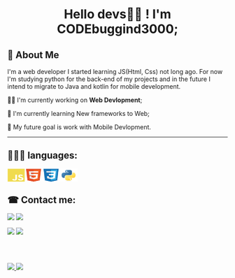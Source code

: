 
<h1 align="center"> Hello devs🐱‍💻 ! I'm CODEbuggind3000; </h1>

## 🚀 About Me
I'm a web developer I started learning JS(Html, Css) not long ago. For now I'm studying python for the back-end of my projects and in the future I intend to migrate to Java and kotlin for mobile development.

👩‍💻 I'm currently working on **Web Devlopment**;

🧠 I'm currently learning New frameworks to Web;

🚀 My future goal is work with Mobile Devlopment.
<hr backgroud-color="purple"></hr>

## 👨🏽‍💻 languages:
  
  <img align="center" height="30" width="40" src="https://raw.githubusercontent.com/devicons/devicon/master/icons/javascript/javascript-plain.svg"><img align="center" alt="HTML" height="30" width="40" src="https://raw.githubusercontent.com/devicons/devicon/master/icons/html5/html5-original.svg"><img align="center" alt="Rafa-CSS" height="30" width="40" src="https://raw.githubusercontent.com/devicons/devicon/master/icons/css3/css3-original.svg"><img align="center" alt="Python" height="30" width="40" src="https://raw.githubusercontent.com/devicons/devicon/master/icons/python/python-original.svg">
## ☎ Contact me:
<div> 
  <a href="https://instagram.com/gabriel._.alves61" target="_blank"><img src="https://img.shields.io/badge/-Instagram-%23E4405F?style=for-the-badge&logo=instagram&logoColor=white" target="_blank"></a>
  <a href = "mailto:g.alvesdearaujo06@gmail.com"><img src="https://img.shields.io/badge/-Gmail-%23333?style=for-the-badge&logo=gmail&logoColor=white" target="_blank"></a>

  <a href="https://stackoverflow.com/users/23182994/gabriel-alves-de-araujo" target="_blank"><img src="https://img.shields.io/badge/Stack_Overflow-FE7A16?style=for-the-badge&logo=stack-overflow&logoColor=white" target="_blank"></a>
  <a href="https://www.linkedin.com/in/gabriel-alves-de-araujo-2a6607225/" target="_blank"><img src="https://img.shields.io/badge/LinkedIn-0077B5?style=for-the-badge&logo=linkedin&logoColor=white" target="_blank"></a>
</div>

   <br><br>
<div align="left" max-width="400px" width="400px">
 <a href="https://github.com/CODEbugging3000/">
  <img height="220px" src="https://github-readme-stats.vercel.app/api/top-langs/?username=CODEbugging3000&layout=compact&theme=dark" style"max-width: 50%;" />
 </a>
<a href="https://github.com/CODEbugging3000/">
  <img height="220px" src="https://github-readme-stats.vercel.app/api?username=CODEbugging3000&show_icons=true&theme=dark" style"max-width: 50%;"/>
</a>
</div>

